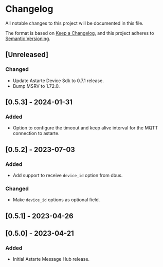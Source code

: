 # Changelog

All notable changes to this project will be documented in this file.

The format is based on [Keep a Changelog](https://keepachangelog.com/en/1.0.0/), and this project
adheres to [Semantic Versioning](https://semver.org/spec/v2.0.0.html).

## [Unreleased]
### Changed
- Update Astarte Device Sdk to 0.7.1 release.
- Bump MSRV to 1.72.0.

## [0.5.3] - 2024-01-31
### Added
- Option to configure the timeout and keep alive interval for the MQTT connection to astarte.

## [0.5.2] - 2023-07-03
### Added
- Add support to receive `device_id` option from dbus.

### Changed
- Make `device_id` options as optional field.

## [0.5.1] - 2023-04-26

## [0.5.0] - 2023-04-21

### Added

- Initial Astarte Message Hub release.
